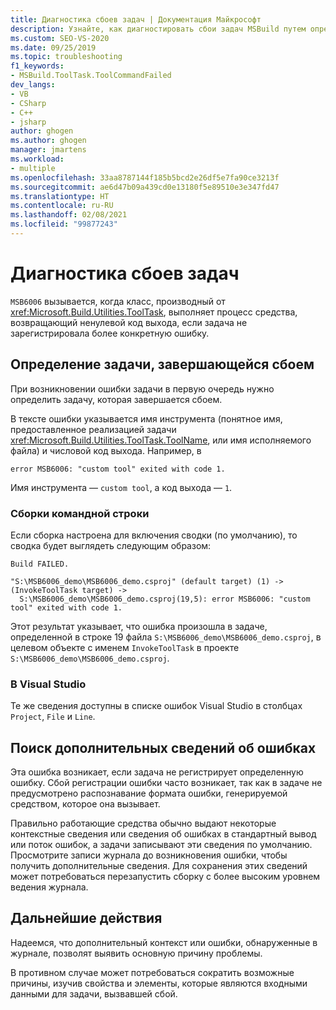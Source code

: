 ```yaml
---
title: Диагностика сбоев задач | Документация Майкрософт
description: Узнайте, как диагностировать сбои задач MSBuild путем определения задачи, завершающейся сбоем, имени средства и других сведений.
ms.custom: SEO-VS-2020
ms.date: 09/25/2019
ms.topic: troubleshooting
f1_keywords:
- MSBuild.ToolTask.ToolCommandFailed
dev_langs:
- VB
- CSharp
- C++
- jsharp
author: ghogen
ms.author: ghogen
manager: jmartens
ms.workload:
- multiple
ms.openlocfilehash: 33aa8787144f185b5bcd2e26df5e7fa90ce3213f
ms.sourcegitcommit: ae6d47b09a439cd0e13180f5e89510e3e347fd47
ms.translationtype: HT
ms.contentlocale: ru-RU
ms.lasthandoff: 02/08/2021
ms.locfileid: "99877243"
---
```

# <a name="diagnosing-task-failures"></a>Диагностика сбоев задач

`MSB6006` вызывается, когда класс, производный от <xref:Microsoft.Build.Utilities.ToolTask>, выполняет процесс средства, возвращающий ненулевой код выхода, если задача не зарегистрировала более конкретную ошибку.

## <a name="identifying-the-failing-task"></a>Определение задачи, завершающейся сбоем

При возникновении ошибки задачи в первую очередь нужно определить задачу, которая завершается сбоем.

В тексте ошибки указывается имя инструмента (понятное имя, предоставленное реализацией задачи <xref:Microsoft.Build.Utilities.ToolTask.ToolName>, или имя исполняемого файла) и числовой код выхода. Например, в

```text
error MSB6006: "custom tool" exited with code 1.
```

Имя инструмента — `custom tool`, а код выхода — `1`.

### <a name="command-line-builds"></a>Сборки командной строки

Если сборка настроена для включения сводки (по умолчанию), то сводка будет выглядеть следующим образом:

```text
Build FAILED.

"S:\MSB6006_demo\MSB6006_demo.csproj" (default target) (1) ->
(InvokeToolTask target) ->
  S:\MSB6006_demo\MSB6006_demo.csproj(19,5): error MSB6006: "custom tool" exited with code 1.
```

Этот результат указывает, что ошибка произошла в задаче, определенной в строке 19 файла `S:\MSB6006_demo\MSB6006_demo.csproj`, в целевом объекте с именем `InvokeToolTask` в проекте `S:\MSB6006_demo\MSB6006_demo.csproj`.

### <a name="in-visual-studio"></a>В Visual Studio

Те же сведения доступны в списке ошибок Visual Studio в столбцах `Project`, `File` и `Line`.

## <a name="finding-more-failure-information"></a>Поиск дополнительных сведений об ошибках

Эта ошибка возникает, если задача не регистрирует определенную ошибку. Сбой регистрации ошибки часто возникает, так как в задаче не предусмотрено распознавание формата ошибки, генерируемой средством, которое она вызывает.

Правильно работающие средства обычно выдают некоторые контекстные сведения или сведения об ошибках в стандартный вывод или поток ошибок, а задачи записывают эти сведения по умолчанию. Просмотрите записи журнала до возникновения ошибки, чтобы получить дополнительные сведения. Для сохранения этих сведений может потребоваться перезапустить сборку с более высоким уровнем ведения журнала.

## <a name="next-steps"></a>Дальнейшие действия

Надеемся, что дополнительный контекст или ошибки, обнаруженные в журнале, позволят выявить основную причину проблемы.

В противном случае может потребоваться сократить возможные причины, изучив свойства и элементы, которые являются входными данными для задачи, вызвавшей сбой.

